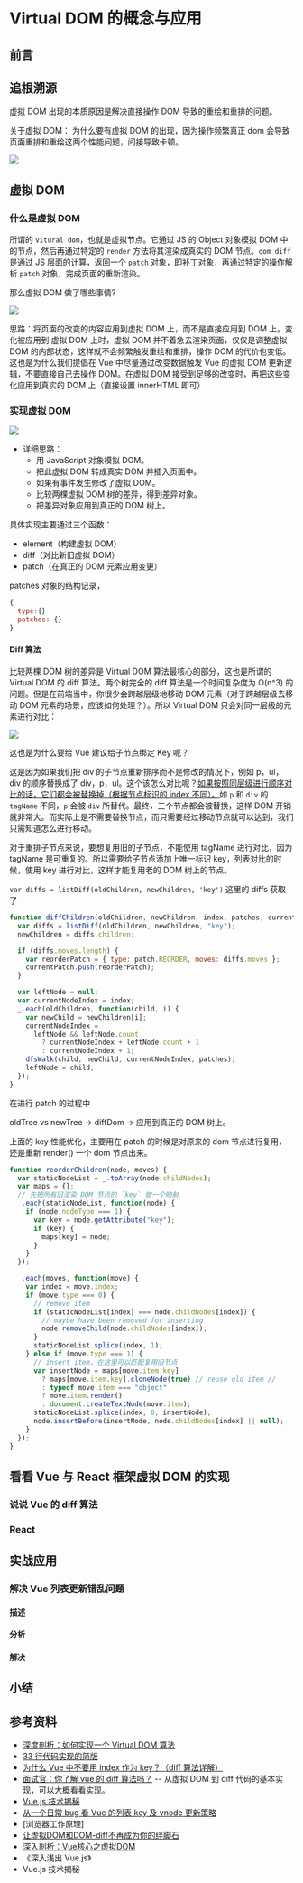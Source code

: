 # Virtual DOM 的概念与应用

## 前言

## 追根溯源

虚拟 DOM 出现的本质原因是解决直接操作 DOM 导致的重绘和重排的问题。

关于虚拟 DOM：
为什么要有虚拟 DOM 的出现，因为操作频繁真正 dom 会导致页面重排和重绘这两个性能问题，间接导致卡顿。

![](../.vuepress/public/images/2020-06-21-00-28-43-reflow-replaint-browser.png)

## 虚拟 DOM

### 什么是虚拟 DOM

所谓的 `vitural dom`，也就是虚拟节点。它通过 JS 的 Object 对象模拟 DOM 中的节点，然后再通过特定的 `render` 方法将其渲染成真实的 DOM 节点。`dom diff` 是通过 JS 层面的计算，返回一个 `patch` 对象，即补丁对象，再通过特定的操作解析 `patch` 对象，完成页面的重新渲染。

那么虚拟 DOM 做了哪些事情?

![](../.vuepress/public/images/2020-06-21-00-29-08-virtual-dom.png)

思路：将页面的改变的内容应用到虚拟 DOM 上，而不是直接应用到 DOM 上。变化被应用到 虚拟 DOM 上时，虚拟 DOM 并不着急去渲染页面，仅仅是调整虚拟 DOM 的内部状态，这样就不会频繁触发重绘和重排，操作 DOM 的代价也变低。这也是为什么我们提倡在 Vue 中尽量通过改变数据触发 Vue 的虚拟 DOM 更新逻辑，不要直接自己去操作 DOM。在虚拟 DOM 接受到足够的改变时，再把这些变化应用到真实的 DOM 上（直接设置 innerHTML 即可）

### 实现虚拟 DOM

![](../.vuepress/public/images/dom-diff.png)

- 详细思路：
  - 用 JavaScript 对象模拟 DOM。
  - 把此虚拟 DOM 转成真实 DOM 并插入页面中。
  - 如果有事件发生修改了虚拟 DOM。
  - 比较两棵虚拟 DOM 树的差异，得到差异对象。
  - 把差异对象应用到真正的 DOM 树上。

具体实现主要通过三个函数：

- element（构建虚拟 DOM）
- diff（对比新旧虚拟 DOM）
- patch（在真正的 DOM 元素应用变更）

patches 对象的结构记录，

```js
{
  type:{}
  patches: {}
}

```

<!-- 如果没有key的情况下，无法判断，所以如果两个节点tagName不一样会整棵子树替换掉；如果有key的话，关键点就是怎么用list-diff使得对比的时候两个节点是同一个节点 -->

#### Diff 算法

比较两棵 DOM 树的差异是 Virtual DOM 算法最核心的部分，这也是所谓的 Virtual DOM 的 diff 算法。两个树完全的 diff 算法是一个时间复杂度为 O(n^3) 的问题。但是在前端当中，你很少会跨越层级地移动 DOM 元素（对于跨越层级去移动 DOM 元素的场景，应该如何处理？）。所以 Virtual DOM 只会对同一层级的元素进行对比：


![](../.vuepress/public/images/2020-06-27-12-22-51-diff.png)

这也是为什么要给 Vue 建议给子节点绑定 Key 呢？

这是因为如果我们把 div 的子节点重新排序而不是修改的情况下，例如 p，ul，div 的顺序替换成了 div，p，ul。这个该怎么对比呢？<u>如果按照同层级进行顺序对比的话，它们都会被替换掉（根据节点标识的 index 不同）。</u>如 `p` 和 `div` 的 `tagName` 不同，`p` 会被 `div` 所替代。最终，三个节点都会被替换，这样 DOM 开销就非常大。而实际上是不需要替换节点，而只需要经过移动节点就可以达到，我们只需知道怎么进行移动。

对于重排子节点来说，要想复用旧的子节点，不能使用 tagName 进行对比，因为 tagName 是可重复的。所以需要给子节点添加上唯一标识 key，列表对比的时候，使用 key 进行对比，这样才能复用老的 DOM 树上的节点。

`var diffs = listDiff(oldChildren, newChildren, 'key')` 这里的 diffs 获取了

```js
function diffChildren(oldChildren, newChildren, index, patches, currentPatch) {
  var diffs = listDiff(oldChildren, newChildren, "key");
  newChildren = diffs.children;

  if (diffs.moves.length) {
    var reorderPatch = { type: patch.REORDER, moves: diffs.moves };
    currentPatch.push(reorderPatch);
  }

  var leftNode = null;
  var currentNodeIndex = index;
  _.each(oldChildren, function(child, i) {
    var newChild = newChildren[i];
    currentNodeIndex =
      leftNode && leftNode.count
        ? currentNodeIndex + leftNode.count + 1
        : currentNodeIndex + 1;
    dfsWalk(child, newChild, currentNodeIndex, patches);
    leftNode = child;
  });
}
```

在进行 patch 的过程中

oldTree vs newTree -> diffDom -> 应用到真正的 DOM 树上。

上面的 key 性能优化，主要用在 patch 的时候是对原来的 dom 节点进行复用，还是重新 render() 一个 dom 节点出来。


```js
function reorderChildren(node, moves) {
  var staticNodeList = _.toArray(node.childNodes);
  var maps = {};
  // 先把所有旧渲染 DOM 节点的 `key` 做一个映射
  _.each(staticNodeList, function(node) {
    if (node.nodeType === 1) {
      var key = node.getAttribute("key");
      if (key) {
        maps[key] = node;
      }
    }
  });

  _.each(moves, function(move) {
    var index = move.index;
    if (move.type === 0) {
      // remove item
      if (staticNodeList[index] === node.childNodes[index]) {
        // maybe have been removed for inserting
        node.removeChild(node.childNodes[index]);
      }
      staticNodeList.splice(index, 1);
    } else if (move.type === 1) {
      // insert item，在这里可以匹配复用旧节点
      var insertNode = maps[move.item.key]
        ? maps[move.item.key].cloneNode(true) // reuse old item //
        : typeof move.item === "object"
        ? move.item.render()
        : document.createTextNode(move.item);
      staticNodeList.splice(index, 0, insertNode);
      node.insertBefore(insertNode, node.childNodes[index] || null);
    }
  });
}
```

## 看看 Vue 与 React 框架虚拟 DOM 的实现

### 说说 Vue 的 diff 算法

### React

## 实战应用

### 解决 Vue 列表更新错乱问题

#### 描述

#### 分析

#### 解决

## 小结

## 参考资料

- [深度剖析：如何实现一个 Virtual DOM 算法](https://github.com/livoras/blog/issues/13)
- [33 行代码实现的简版](https://github.com/leontrolski/leontrolski.github.io/blob/master/33-line-react-with-comments.js。)
- [为什么 Vue 中不要用 index 作为 key？（diff 算法详解）](https://juejin.im/post/5e8694b75188257372503722?utm_source=gold_browser_extension#heading-14)
- [面试官：你了解 vue 的 diff 算法吗？](https://juejin.im/post/5ad6182df265da23906c8627#heading-1) -- 从虚拟 DOM 到 diff 代码的基本实现，可以大概看看实现。
- [Vue.js 技术揭秘](https://ustbhuangyi.github.io/vue-analysis/v2/prepare/)
- [从一个日常 bug 看 Vue 的列表 key 及 vnode 更新策略](https://juejin.im/post/5d5561ebe51d456210163b86#heading-2)
- [浏览器工作原理]
- [让虚拟DOM和DOM-diff不再成为你的绊脚石](https://juejin.im/post/5c8e5e4951882545c109ae9c#heading-7)
- [深入剖析：Vue核心之虚拟DOM](https://juejin.im/post/5d36cc575188257aea108a74#heading-0)
- 《深入浅出 Vue.js》
- Vue.js 技术揭秘